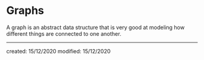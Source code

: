 # Graphs
A graph is an abstract data structure that is very good at modeling how different things are connected to one another.

---

created: 15/12/2020
modified: 15/12/2020
